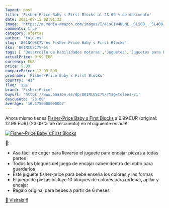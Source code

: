 ```yaml
---
layout: post
title: 'Fisher-Price Baby s First Blocks al 23.09 % de descuento'
date: 2021-09-15 02:01:22
image: 'https://m.media-amazon.com/images/I/41sGIW4NLNL._SL500_._SL400_.jpg'
comments: true
category: ofertas
author: 'tole.es'
slug: 'B01NCUSC7V-es Fisher-Price Baby s First Blocks'
sku: 'B01NCUSC7V-es'
tags: [ 'Desarrollo de habilidades motoras','Juguetes','Juguetes para Bebés y primera infancia','Juguetes para apilar y encajar','Juguetes y juegos','fisher-price', ]
actualPrice: 9.99 EUR
currency: EUR
price: 9.99
comparePrice: 12.99 EUR
prodname: 'Fisher-Price Baby s First Blocks'
country: 'es'
flag: '🇪🇸'
brand: 'Fisher-Price'
buyurl: 'https://www.amazon.es/dp/B01NCUSC7V/?tag=tolees-21'
descuento: '23.09'
average: '10.5750000000007'
---
```


Ahora mismo tienes [Fisher-Price Baby s First Blocks](https://www.amazon.es/dp/B01NCUSC7V/?tag=tolees-21) a 9.99 EUR (original: 12.99 EUR) (23.09 %  de descuento) en el siguiente enlace!

[![Fisher-Price Baby s First Blocks](https://m.media-amazon.com/images/I/41sGIW4NLNL._SL500_._SL400_.jpg)](https://www.amazon.es/dp/B01NCUSC7V/?tag=tolees-21)

🔎:

- Asa fácil de coger para llevarse el juguete para encajar piezas a todas partes
- Todos los bloques del juego de encajar caben dentro del cubo para guardarlos
- Este juguete fisher-price para bebé enseña los colores y las formas
- El juego de piezas incluye 10 bloques de colores para ordenar, apilar y encajar
- Regalo original para bebes a partir de 6 meses

[🛒 Visítala!!!](https://www.amazon.es/dp/B01NCUSC7V/?tag=tolees-21)
